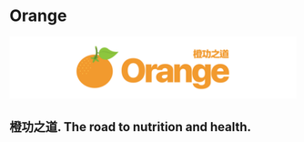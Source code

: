 # Orange

![Orange banner](https://github.com/summerprogram2019/orange/raw/master/banner.png)

## 橙功之道. The road to nutrition and health.
